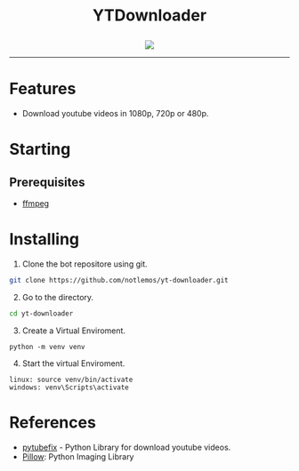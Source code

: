 # <p align="center"> YTDownloader </p>

<p align="center"> <img src="https://camo.githubusercontent.com/ec9ce3fcf3aea61be65eac063a698e48b02afc3eb6ee67e80edfd4605f38c720/68747470733a2f2f696d672e736869656c64732e696f2f62616467652f707974686f6e20332d3337373641422e7376673f7374796c653d266c6f676f3d707974686f6e266c6f676f436f6c6f723d7768697465" />  </p>

____

#   Features

- Download youtube videos in 1080p, 720p or 480p.
# Starting
## Prerequisites

- [ffmpeg](https://www.ffmpeg.org/)
# Installing 
1. Clone the bot repositore using git.
```bash
git clone https://github.com/notlemos/yt-downloader.git
```
2. Go to the directory.
```bash
cd yt-downloader
```
3. Create a Virtual Enviroment.
```
python -m venv venv
```
4. Start the virtual Enviroment.
```
linux: source venv/bin/activate
windows: venv\Scripts\activate
```
# References
- [pytubefix](https://pytubefix.readthedocs.io/en/latest/) - Python Library for download youtube videos.
- [Pillow](https://pillow.readthedocs.io/en/stable/): Python Imaging Library

